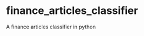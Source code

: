 # finance_articles_classifier

<!--
#groups
NLP

#languages
Python

#frames and libs
Pandas
Scikit_Learn

-->

A finance articles classifier in python
